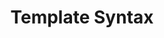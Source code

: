 ---
title: Template Syntax
description: Welcome to Vue JS, a framework that helps you build better user interfaces.
---